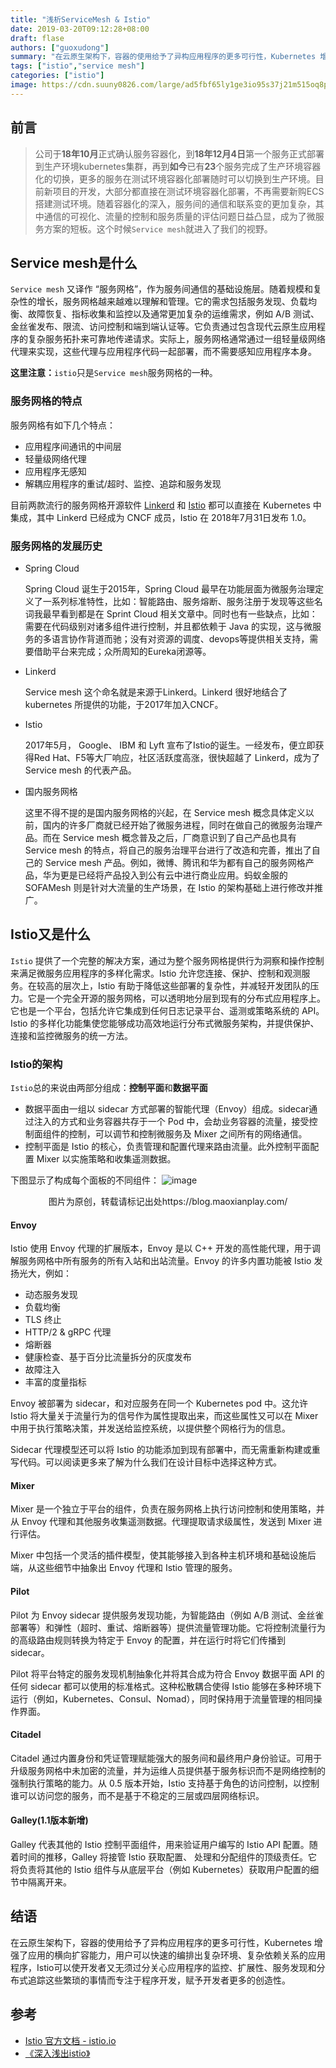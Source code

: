 ```yaml
---
title: "浅析ServiceMesh & Istio"
date: 2019-03-20T09:12:28+08:00
draft: flase
authors: ["guoxudong"]
summary: "在云原生架构下，容器的使用给予了异构应用程序的更多可行性，Kubernetes 增强了应用的横向扩容能力，用户可以快速的编排出复杂环境、复杂依赖关系的应用程序，Istio可以使开发者又无须过分关心应用程序的监控、扩展性、服务发现和分布式追踪这些繁琐的事情而专注于程序开发，赋予开发者更多的创造性。"
tags: ["istio","service mesh"]
categories: ["istio"]
image: https://cdn.suuny0826.com/large/ad5fbf65ly1ge3io95s37j21m515oq8p.jpg
---
```

## 前言
>公司于**18年10月**正式确认服务容器化，到**18年12月4日**第一个服务正式部署到生产环境kubernetes集群，再到**如今**已有**23**个服务完成了生产环境容器化的切换，更多的服务在测试环境容器化部署随时可以切换到生产环境。目前新项目的开发，大部分都直接在测试环境容器化部署，不再需要新购ECS搭建测试环境。随着容器化的深入，服务间的通信和联系变的更加复杂，其中通信的可视化、流量的控制和服务质量的评估问题日益凸显，成为了微服务方案的短板。这个时候```Service mesh```就进入了我们的视野。

## Service mesh是什么
```Service mesh``` 又译作 “服务网格”，作为服务间通信的基础设施层。随着规模和复杂性的增长，服务网格越来越难以理解和管理。它的需求包括服务发现、负载均衡、故障恢复、指标收集和监控以及通常更加复杂的运维需求，例如 A/B 测试、金丝雀发布、限流、访问控制和端到端认证等。它负责通过包含现代云原生应用程序的复杂服务拓扑来可靠地传递请求。实际上，服务网格通常通过一组轻量级网络代理来实现，这些代理与应用程序代码一起部署，而不需要感知应用程序本身。

**这里注意：**```istio```只是```Service mesh```服务网格的一种。

### 服务网格的特点

服务网格有如下几个特点：

- 应用程序间通讯的中间层
- 轻量级网络代理
- 应用程序无感知
- 解耦应用程序的重试/超时、监控、追踪和服务发现

目前两款流行的服务网格开源软件 [Linkerd](https://linkerd.io) 和 [Istio](https://istio.io) 都可以直接在 Kubernetes 中集成，其中 Linkerd 已经成为 CNCF 成员，Istio 在 2018年7月31日发布 1.0。

### 服务网格的发展历史

* Spring Cloud

    Spring Cloud 诞生于2015年，Spring Cloud 最早在功能层面为微服务治理定义了一系列标准特性，比如：智能路由、服务熔断、服务注册于发现等这些名词我最早看到都是在 Sprint Cloud 相关文章中。同时也有一些缺点，比如：需要在代码级别对诸多组件进行控制，并且都依赖于 Java 的实现，这与微服务的多语言协作背道而驰；没有对资源的调度、devops等提供相关支持，需要借助平台来完成；众所周知的Eureka闭源等。

* Linkerd

    Service mesh 这个命名就是来源于Linkerd。Linkerd 很好地结合了 kubernetes 所提供的功能，于2017年加入CNCF。

* Istio

    2017年5月， Google、 IBM 和 Lyft 宣布了Istio的诞生。一经发布，便立即获得Red Hat、F5等大厂响应，社区活跃度高涨，很快超越了 Linkerd，成为了 Service mesh 的代表产品。

* 国内服务网格

    这里不得不提的是国内服务网格的兴起，在 Service mesh 概念具体定义以前，国内的许多厂商就已经开始了微服务进程，同时在做自己的微服务治理产品。而在 Service mesh 概念普及之后，厂商意识到了自己产品也具有 Service mesh 的特点，将自己的服务治理平台进行了改造和完善，推出了自己的 Service mesh 产品。例如，微博、腾讯和华为都有自己的服务网格产品，华为更是已经将产品投入到公有云中进行商业应用。蚂蚁金服的 SOFAMesh 则是针对大流量的生产场景，在 Istio 的架构基础上进行修改并推广。

## Istio又是什么
```Istio``` 提供了一个完整的解决方案，通过为整个服务网格提供行为洞察和操作控制来满足微服务应用程序的多样化需求。Istio 允许您连接、保护、控制和观测服务。在较高的层次上，Istio 有助于降低这些部署的复杂性，并减轻开发团队的压力。它是一个完全开源的服务网格，可以透明地分层到现有的分布式应用程序上。它也是一个平台，包括允许它集成到任何日志记录平台、遥测或策略系统的 API。Istio 的多样化功能集使您能够成功高效地运行分布式微服务架构，并提供保护、连接和监控微服务的统一方法。

### Istio的架构
```Istio```总的来说由两部分组成：**控制平面**和**数据平面**

* 数据平面由一组以 sidecar 方式部署的智能代理（Envoy）组成。sidecar通过注入的方式和业务容器共存于一个 Pod 中，会劫业务容器的流量，接受控制面组件的控制，可以调节和控制微服务及 Mixer 之间所有的网络通信。
* 控制平面是 Istio 的核心，负责管理和配置代理来路由流量。此外控制平面配置 Mixer 以实施策略和收集遥测数据。

下图显示了构成每个面板的不同组件：
![image](https://cdn.suuny0826.com/large/ad5fbf65ly1g199o3s4g5j20lw0kijux.jpg)

<center>图片为原创，转载请标记出处https://blog.maoxianplay.com/</center>

#### Envoy
Istio 使用 Envoy 代理的扩展版本，Envoy 是以 C++ 开发的高性能代理，用于调解服务网格中所有服务的所有入站和出站流量。Envoy 的许多内置功能被 Istio 发扬光大，例如：

* 动态服务发现
* 负载均衡
* TLS 终止
* HTTP/2 & gRPC 代理
* 熔断器
* 健康检查、基于百分比流量拆分的灰度发布
* 故障注入
* 丰富的度量指标

Envoy 被部署为 sidecar，和对应服务在同一个 Kubernetes pod 中。这允许 Istio 将大量关于流量行为的信号作为属性提取出来，而这些属性又可以在 Mixer 中用于执行策略决策，并发送给监控系统，以提供整个网格行为的信息。

Sidecar 代理模型还可以将 Istio 的功能添加到现有部署中，而无需重新构建或重写代码。可以阅读更多来了解为什么我们在设计目标中选择这种方式。

#### Mixer
Mixer 是一个独立于平台的组件，负责在服务网格上执行访问控制和使用策略，并从 Envoy 代理和其他服务收集遥测数据。代理提取请求级属性，发送到 Mixer 进行评估。

Mixer 中包括一个灵活的插件模型，使其能够接入到各种主机环境和基础设施后端，从这些细节中抽象出 Envoy 代理和 Istio 管理的服务。

#### Pilot
Pilot 为 Envoy sidecar 提供服务发现功能，为智能路由（例如 A/B 测试、金丝雀部署等）和弹性（超时、重试、熔断器等）提供流量管理功能。它将控制流量行为的高级路由规则转换为特定于 Envoy 的配置，并在运行时将它们传播到 sidecar。

Pilot 将平台特定的服务发现机制抽象化并将其合成为符合 Envoy 数据平面 API 的任何 sidecar 都可以使用的标准格式。这种松散耦合使得 Istio 能够在多种环境下运行（例如，Kubernetes、Consul、Nomad），同时保持用于流量管理的相同操作界面。

#### Citadel
Citadel 通过内置身份和凭证管理赋能强大的服务间和最终用户身份验证。可用于升级服务网格中未加密的流量，并为运维人员提供基于服务标识而不是网络控制的强制执行策略的能力。从 0.5 版本开始，Istio 支持基于角色的访问控制，以控制谁可以访问您的服务，而不是基于不稳定的三层或四层网络标识。

#### Galley(1.1版本新增)
Galley 代表其他的 Istio 控制平面组件，用来验证用户编写的 Istio API 配置。随着时间的推移，Galley 将接管 Istio 获取配置、 处理和分配组件的顶级责任。它将负责将其他的 Istio 组件与从底层平台（例如 Kubernetes）获取用户配置的细节中隔离开来。

## 结语
在云原生架构下，容器的使用给予了异构应用程序的更多可行性，Kubernetes 增强了应用的横向扩容能力，用户可以快速的编排出复杂环境、复杂依赖关系的应用程序，Istio可以使开发者又无须过分关心应用程序的监控、扩展性、服务发现和分布式追踪这些繁琐的事情而专注于程序开发，赋予开发者更多的创造性。

## 参考
* [Istio 官方文档 - istio.io](https://istio.io/zh/)
* [《深入浅出istio》](https://github.com/fleeto/istio-for-beginner)